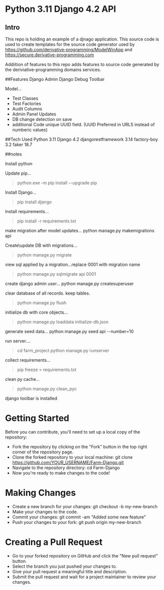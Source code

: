 # Python 3.11 Django 4.2 API

## Intro

This repo is holding an example of a djnago application. This source code is used to create templates for the source code generator used by  https://github.com/derivative-programming/ModelWinApp and https://secure.derivative-programming.com

Addiition of features to this repo adds features to source code generated by the deriviative-programming domains services.

##Features
Django Admin
Django Debug Toolbar

Model...
- Test Classes
- Test Factories
- Audit Columns
- Admin Panel Updates
- DB change detection on save
- additional Code unique UUID field. (UUID Preferred in URLS instead of numberic values)





##Tech Used
Python 3.11
Django 4.2
djangorestframework 3.14
factory-boy 3.2
faker 18.7




##notes

Install python

Update pip...
>python.exe -m pip install --upgrade pip

Install Django...
>pip install django

Install requirements...
>pip install -r requirements.txt

make migration after model updates...
python manage.py makemigrations api

Create\update DB with migrations...
>python manage.py migrate

view sql applied by a migration...replace 0001 with migration name
>python manage.py sqlmigrate api 0001


create django admin user...
python manage.py createsuperuser

clear database of all records. keep tables.
>python manage.py flush

initialize db with core objects...
>python manage.py loaddata initialize-db.json

generate seed data...
python manage.py seed api --number=10

run server....
>cd farm_project
>python manage.py runserver

collect requirements...
>pip freeze > requirements.txt

clean py cache...
>python manage.py clean_pyc


django toolbar is installed

# Getting Started
Before you can contribute, you'll need to set up a local copy of the repository:

* Fork the repository by clicking on the "Fork" button in the top right corner of the repository page.
* Clone the forked repository to your local machine: git clone https://github.com/YOUR_USERNAME/Farm-Django.git
* Navigate to the repository directory: cd Farm-Django
* Now you're ready to make changes to the code!

# Making Changes
* Create a new branch for your changes: git checkout -b my-new-branch
* Make your changes to the code.
* Commit your changes: git commit -am "Added some new feature"
* Push your changes to your fork: git push origin my-new-branch

# Creating a Pull Request
* Go to your forked repository on GitHub and click the "New pull request" button.
* Select the branch you just pushed your changes to.
* Give your pull request a meaningful title and description.
* Submit the pull request and wait for a project maintainer to review your changes.
